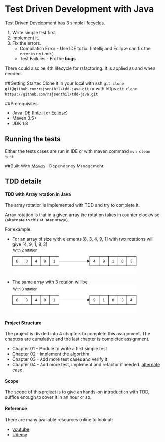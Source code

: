 # Test Driven Development with Java
Test Driven Development has 3 simple lifecycles.
1. Write simple test first
2. Implement it.
3. Fix the errors.
   * Compilation Error - Use IDE to fix. (Intellij and Eclipse can fix the error in no time.)
   * Test Failures     - Fix the **bugs**   
 
There could also be 4th lifecycle for refactoring. It is applied as and when needed.

##Getting Started
Clone it in your local with ssh `git clone git@github.com:rajsenthil/tdd-java.git` 
or with https `git clone https://github.com/rajsenthil/tdd-java.git`

##Prerequisites
* Java IDE ([Intellij](https://www.jetbrains.com/idea/download/) or [Eclipse](https://www.eclipse.org/downloads/)) 
* Maven 3.5+
* JDK 1.8  

## Running the tests
Either the tests cases are run in IDE or with maven command `mvn clean test` 

##Built With
[Maven](https://maven.apache.org/) - Dependency Management

## TDD details
#### TDD with Array rotation in Java
The array rotation is implemented with TDD and try to complete it.

Array rotation is that in a given array the rotation takes in counter clockwise (alternate to this at later stage).

For example: 
* For an array of size with elements [8, 3, 4, 9, 1] with two rotations will give [4, 9, 1, 8, 3] 
![Array with Two rotation](https://github.com/rajsenthil/tdd-java/raw/master/docs/images/ArrayRotateBy2.png "Array with Two rotations")

* The same array with 3 rotaion will be 
![Array with Two rotation](https://github.com/rajsenthil/tdd-java/raw/master/docs/images/ArrayRotateBy3.png "Array with Three rotations")

#### Project Structure
The project is divided into 4 chapters to complete this assignment. 
The chapters are cumulative and the last chapter is completed assignment.

* Chapter 01 - Module to write a first simple test
* Chapter 02 - Implement the algorithm
* Chapter 03 - Add more test cases and verify it 
* Chapter 04 - Add more test, implement and refactor if needed. [alternate case](https://github.com/rajsenthil/tdd-java/raw/master/docs/images/AlternateArrayRotate.png)

#### Scope
The scope of this project is to give an hands-on introduction with TDD, suffice enough
to cover it in an hour or so.

#### Reference
There are many available resources online to look at:
* [youtube](https://www.youtube.com/results?search_query=test+driven+development+java)
* [Udemy](https://www.udemy.com/courses/search/?q=test%20driven%20development&src=sac&kw=test%20dr)
